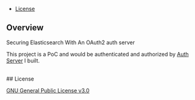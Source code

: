 
- [License](https://github.com/malike/elasticsearch-oauth2-auth-plugin/blob/master/LICENSE)


## Overview

Securing Elasticsearch With An OAuth2 auth server

This project is a PoC and would be authenticated and authorized by [Auth Server](http://malike.github.io/Spring-Security-OAuth2/) I built.



<br>
## License

[GNU General Public License v3.0](https://github.com/malike/elasticsearch-oauth2-auth-plugin/blob/master/LICENSE)
